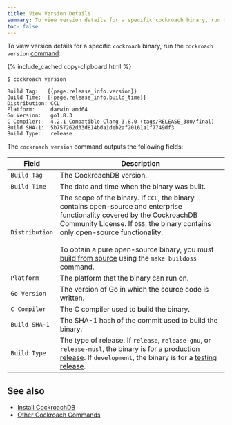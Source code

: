 ```yaml
---
title: View Version Details
summary: To view version details for a specific cockroach binary, run the cockroach version command.
toc: false
---
```


To view version details for a specific `cockroach` binary, run the `cockroach version` [command](cockroach-commands.html):

{% include_cached copy-clipboard.html %}
~~~ shell
$ cockroach version
~~~

~~~
Build Tag:   {{page.release_info.version}}
Build Time:  {{page.release_info.build_time}}
Distribution: CCL
Platform:     darwin amd64
Go Version:   go1.8.3
C Compiler:   4.2.1 Compatible Clang 3.8.0 (tags/RELEASE_380/final)
Build SHA-1:  5b757262d33d814bda1deb2af20161a1f7749df3
Build Type:   release
~~~

The `cockroach version` command outputs the following fields:

Field | Description
------|------------
`Build Tag` | The CockroachDB version.
`Build Time` | The date and time when the binary was built.
`Distribution` | The scope of the binary. If `CCL`, the binary contains open-source and enterprise functionality covered by the CockroachDB Community License. If `OSS`, the binary contains only open-source functionality.<br><br>To obtain a pure open-source binary, you must [build from source](install-cockroachdb.html) using the `make buildoss` command.
`Platform` | The platform that the binary can run on.
`Go Version` | The version of Go in which the source code is written.
`C Compiler` | The C compiler used to build the binary.
`Build SHA-1` | The SHA-1 hash of the commit used to build the binary.
`Build Type` | The type of release. If `release`, `release-gnu`, or `release-musl`, the binary is for a [production release](../releases/#production-releases). If `development`, the binary is for a [testing release](../releases/#testing-releases).

## See also

- [Install CockroachDB](install-cockroachdb.html)
- [Other Cockroach Commands](cockroach-commands.html)
